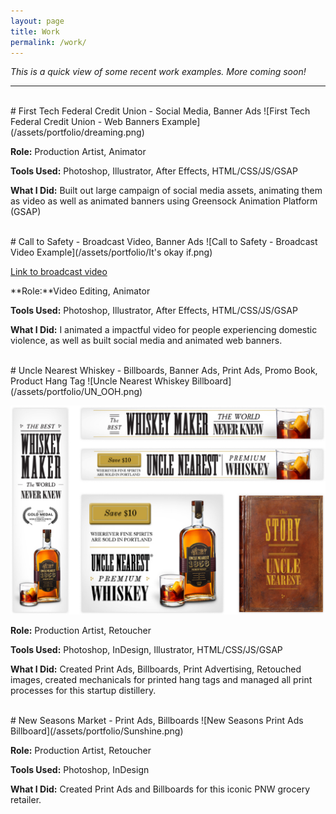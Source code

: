 ```yaml
---
layout: page
title: Work
permalink: /work/
---
```


*This is a quick view of some recent work examples. More coming soon!*

---

<br />
# First Tech Federal Credit Union - Social Media, Banner Ads
![First Tech Federal Credit Union - Web Banners Example](/assets/portfolio/dreaming.png)

**Role:** Production Artist, Animator

**Tools Used:** Photoshop, Illustrator, After Effects, HTML/CSS/JS/GSAP

**What I Did:** Built out large campaign of social media assets, animating them as video as well as animated banners using Greensock Animation Platform (GSAP)

<br />
# Call to Safety - Broadcast Video, Banner Ads
![Call to Safety - Broadcast Video Example](/assets/portfolio/It's okay if.png)

[Link to broadcast video](assets/videos/CTST0002000-30-English-Digital-Call_To_Safety.mp4)


**Role:**Video Editing, Animator

**Tools Used:** Photoshop, Illustrator, After Effects, HTML/CSS/JS/GSAP

**What I Did:** I animated a impactful video for people experiencing domestic violence, as well as built social media and animated web banners.

<br />
# Uncle Nearest Whiskey - Billboards, Banner Ads, Print Ads, Promo Book, Product Hang Tag
![Uncle Nearest Whiskey Billboard](/assets/portfolio/UN_OOH.png)

![Uncle Nearest Whiskey Banners, Hang Tag](/assets/portfolio/BEST.png)

**Role:** Production Artist, Retoucher

**Tools Used:** Photoshop, InDesign, Illustrator, HTML/CSS/JS/GSAP

**What I Did:** Created Print Ads, Billboards, Print Advertising, Retouched images, created mechanicals for printed hang tags and managed all print processes for this startup distillery.

<br />
# New Seasons Market - Print Ads, Billboards
![New Seasons Print Ads Billboard](/assets/portfolio/Sunshine.png)

**Role:** Production Artist, Retoucher

**Tools Used:** Photoshop, InDesign

**What I Did:** Created Print Ads and Billboards for this iconic PNW grocery retailer.







